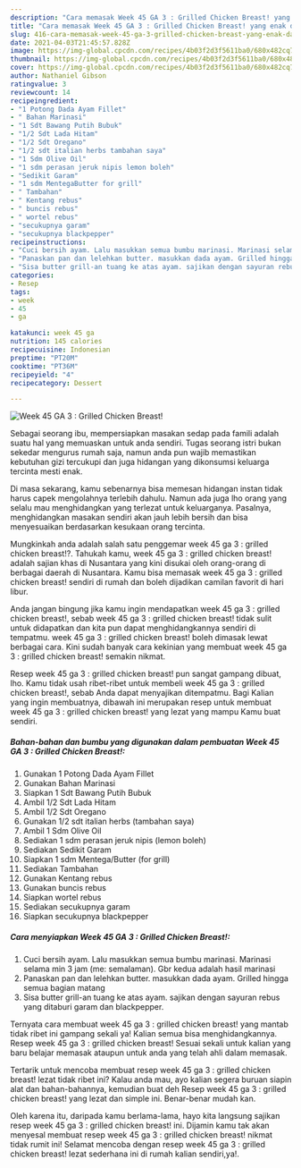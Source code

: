 ```yaml
---
description: "Cara memasak Week 45 GA 3 : Grilled Chicken Breast! yang enak dan Mudah Dibuat"
title: "Cara memasak Week 45 GA 3 : Grilled Chicken Breast! yang enak dan Mudah Dibuat"
slug: 416-cara-memasak-week-45-ga-3-grilled-chicken-breast-yang-enak-dan-mudah-dibuat
date: 2021-04-03T21:45:57.828Z
image: https://img-global.cpcdn.com/recipes/4b03f2d3f5611ba0/680x482cq70/week-45-ga-3-grilled-chicken-breast-foto-resep-utama.jpg
thumbnail: https://img-global.cpcdn.com/recipes/4b03f2d3f5611ba0/680x482cq70/week-45-ga-3-grilled-chicken-breast-foto-resep-utama.jpg
cover: https://img-global.cpcdn.com/recipes/4b03f2d3f5611ba0/680x482cq70/week-45-ga-3-grilled-chicken-breast-foto-resep-utama.jpg
author: Nathaniel Gibson
ratingvalue: 3
reviewcount: 14
recipeingredient:
- "1 Potong Dada Ayam Fillet"
- " Bahan Marinasi"
- "1 Sdt Bawang Putih Bubuk"
- "1/2 Sdt Lada Hitam"
- "1/2 Sdt Oregano"
- "1/2 sdt italian herbs tambahan saya"
- "1 Sdm Olive Oil"
- "1 sdm perasan jeruk nipis lemon boleh"
- "Sedikit Garam"
- "1 sdm MentegaButter for grill"
- " Tambahan"
- " Kentang rebus"
- " buncis rebus"
- " wortel rebus"
- "secukupnya garam"
- "secukupnya blackpepper"
recipeinstructions:
- "Cuci bersih ayam. Lalu masukkan semua bumbu marinasi. Marinasi selama min 3 jam (me: semalaman). Gbr kedua adalah hasil marinasi"
- "Panaskan pan dan lelehkan butter. masukkan dada ayam. Grilled hingga semua bagian matang"
- "Sisa butter grill-an tuang ke atas ayam. sajikan dengan sayuran rebus yang ditaburi garam dan blackpepper."
categories:
- Resep
tags:
- week
- 45
- ga

katakunci: week 45 ga 
nutrition: 145 calories
recipecuisine: Indonesian
preptime: "PT20M"
cooktime: "PT36M"
recipeyield: "4"
recipecategory: Dessert

---
```



![Week 45 GA 3 : Grilled Chicken Breast!](https://img-global.cpcdn.com/recipes/4b03f2d3f5611ba0/680x482cq70/week-45-ga-3-grilled-chicken-breast-foto-resep-utama.jpg)

Sebagai seorang ibu, mempersiapkan masakan sedap pada famili adalah suatu hal yang memuaskan untuk anda sendiri. Tugas seorang istri bukan sekedar mengurus rumah saja, namun anda pun wajib memastikan kebutuhan gizi tercukupi dan juga hidangan yang dikonsumsi keluarga tercinta mesti enak.

Di masa  sekarang, kamu sebenarnya bisa memesan hidangan instan tidak harus capek mengolahnya terlebih dahulu. Namun ada juga lho orang yang selalu mau menghidangkan yang terlezat untuk keluarganya. Pasalnya, menghidangkan masakan sendiri akan jauh lebih bersih dan bisa menyesuaikan berdasarkan kesukaan orang tercinta. 



Mungkinkah anda adalah salah satu penggemar week 45 ga 3 : grilled chicken breast!?. Tahukah kamu, week 45 ga 3 : grilled chicken breast! adalah sajian khas di Nusantara yang kini disukai oleh orang-orang di berbagai daerah di Nusantara. Kamu bisa memasak week 45 ga 3 : grilled chicken breast! sendiri di rumah dan boleh dijadikan camilan favorit di hari libur.

Anda jangan bingung jika kamu ingin mendapatkan week 45 ga 3 : grilled chicken breast!, sebab week 45 ga 3 : grilled chicken breast! tidak sulit untuk didapatkan dan kita pun dapat menghidangkannya sendiri di tempatmu. week 45 ga 3 : grilled chicken breast! boleh dimasak lewat berbagai cara. Kini sudah banyak cara kekinian yang membuat week 45 ga 3 : grilled chicken breast! semakin nikmat.

Resep week 45 ga 3 : grilled chicken breast! pun sangat gampang dibuat, lho. Kamu tidak usah ribet-ribet untuk membeli week 45 ga 3 : grilled chicken breast!, sebab Anda dapat menyajikan ditempatmu. Bagi Kalian yang ingin membuatnya, dibawah ini merupakan resep untuk membuat week 45 ga 3 : grilled chicken breast! yang lezat yang mampu Kamu buat sendiri.

<!--inarticleads1-->

##### Bahan-bahan dan bumbu yang digunakan dalam pembuatan Week 45 GA 3 : Grilled Chicken Breast!:

1. Gunakan 1 Potong Dada Ayam Fillet
1. Gunakan  Bahan Marinasi
1. Siapkan 1 Sdt Bawang Putih Bubuk
1. Ambil 1/2 Sdt Lada Hitam
1. Ambil 1/2 Sdt Oregano
1. Gunakan 1/2 sdt italian herbs (tambahan saya)
1. Ambil 1 Sdm Olive Oil
1. Sediakan 1 sdm perasan jeruk nipis (lemon boleh)
1. Sediakan Sedikit Garam
1. Siapkan 1 sdm Mentega/Butter (for grill)
1. Sediakan  Tambahan
1. Gunakan  Kentang rebus
1. Gunakan  buncis rebus
1. Siapkan  wortel rebus
1. Sediakan secukupnya garam
1. Siapkan secukupnya blackpepper




<!--inarticleads2-->

##### Cara menyiapkan Week 45 GA 3 : Grilled Chicken Breast!:

1. Cuci bersih ayam. Lalu masukkan semua bumbu marinasi. Marinasi selama min 3 jam (me: semalaman). Gbr kedua adalah hasil marinasi
1. Panaskan pan dan lelehkan butter. masukkan dada ayam. Grilled hingga semua bagian matang
1. Sisa butter grill-an tuang ke atas ayam. sajikan dengan sayuran rebus yang ditaburi garam dan blackpepper.




Ternyata cara membuat week 45 ga 3 : grilled chicken breast! yang mantab tidak ribet ini gampang sekali ya! Kalian semua bisa menghidangkannya. Resep week 45 ga 3 : grilled chicken breast! Sesuai sekali untuk kalian yang baru belajar memasak ataupun untuk anda yang telah ahli dalam memasak.

Tertarik untuk mencoba membuat resep week 45 ga 3 : grilled chicken breast! lezat tidak ribet ini? Kalau anda mau, ayo kalian segera buruan siapin alat dan bahan-bahannya, kemudian buat deh Resep week 45 ga 3 : grilled chicken breast! yang lezat dan simple ini. Benar-benar mudah kan. 

Oleh karena itu, daripada kamu berlama-lama, hayo kita langsung sajikan resep week 45 ga 3 : grilled chicken breast! ini. Dijamin kamu tak akan menyesal membuat resep week 45 ga 3 : grilled chicken breast! nikmat tidak rumit ini! Selamat mencoba dengan resep week 45 ga 3 : grilled chicken breast! lezat sederhana ini di rumah kalian sendiri,ya!.

